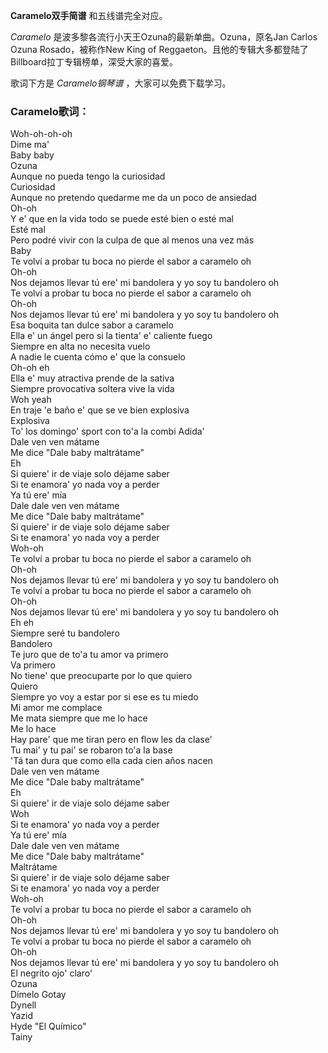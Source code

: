 

**Caramelo双手简谱** 和五线谱完全对应。

_Caramelo_ 是波多黎各流行小天王Ozuna的最新单曲。Ozuna，原名Jan Carlos Ozuna Rosado，被称作New King of
Reggaeton。且他的专辑大多都登陆了Billboard拉丁专辑榜单，深受大家的喜爱。

歌词下方是 _Caramelo钢琴谱_ ，大家可以免费下载学习。

### Caramelo歌词：

Woh-oh-oh-oh  
Dime ma'  
Baby baby  
Ozuna  
Aunque no pueda tengo la curiosidad  
Curiosidad  
Aunque no pretendo quedarme me da un poco de ansiedad  
Oh-oh  
Y e' que en la vida todo se puede esté bien o esté mal  
Esté mal  
Pero podré vivir con la culpa de que al menos una vez más  
Baby  
Te volví a probar tu boca no pierde el sabor a caramelo oh  
Oh-oh  
Nos dejamos llevar tú ere' mi bandolera y yo soy tu bandolero oh  
Te volví a probar tu boca no pierde el sabor a caramelo oh  
Oh-oh  
Nos dejamos llevar tú ere' mi bandolera y yo soy tu bandolero oh  
Esa boquita tan dulce sabor a caramelo  
Ella e' un ángel pero si la tienta' e' caliente fuego  
Siempre en alta no necesita vuelo  
A nadie le cuenta cómo e' que la consuelo  
Oh-oh eh  
Ella e' muy atractiva prende de la sativa  
Siempre provocativa soltera vive la vida  
Woh yeah  
En traje 'e baño e' que se ve bien explosiva  
Explosiva  
To' los domingo' sport con to'a la combi Adida'  
Dale ven ven mátame  
Me dice "Dale baby maltrátame"  
Eh  
Si quiere' ir de viaje solo déjame saber  
Si te enamora' yo nada voy a perder  
Ya tú ere' mía  
Dale dale ven ven mátame  
Me dice "Dale baby maltrátame"  
Si quiere' ir de viaje solo déjame saber  
Si te enamora' yo nada voy a perder  
Woh-oh  
Te volví a probar tu boca no pierde el sabor a caramelo oh  
Oh-oh  
Nos dejamos llevar tú ere' mi bandolera y yo soy tu bandolero oh  
Te volví a probar tu boca no pierde el sabor a caramelo oh  
Oh-oh  
Nos dejamos llevar tú ere' mi bandolera y yo soy tu bandolero oh  
Eh eh  
Siempre seré tu bandolero  
Bandolero  
Te juro que de to'a tu amor va primero  
Va primero  
No tiene' que preocuparte por lo que quiero  
Quiero  
Siempre yo voy a estar por si ese es tu miedo  
Mi amor me complace  
Me mata siempre que me lo hace  
Me lo hace  
Hay pare' que me tiran pero en flow les da clase'  
Tu mai' y tu pai' se robaron to'a la base  
'Tá tan dura que como ella cada cien años nacen  
Dale ven ven mátame  
Me dice "Dale baby maltrátame"  
Eh  
Si quiere' ir de viaje solo déjame saber  
Woh  
Si te enamora' yo nada voy a perder  
Ya tú ere' mía  
Dale dale ven ven mátame  
Me dice "Dale baby maltrátame"  
Maltrátame  
Si quiere' ir de viaje solo déjame saber  
Si te enamora' yo nada voy a perder  
Woh-oh  
Te volví a probar tu boca no pierde el sabor a caramelo oh  
Oh-oh  
Nos dejamos llevar tú ere' mi bandolera y yo soy tu bandolero oh  
Te volví a probar tu boca no pierde el sabor a caramelo oh  
Oh-oh  
Nos dejamos llevar tú ere' mi bandolera y yo soy tu bandolero oh  
El negrito ojo' claro'  
Ozuna  
Dímelo Gotay  
Dynell  
Yazid  
Hyde "El Químico"  
Tainy

